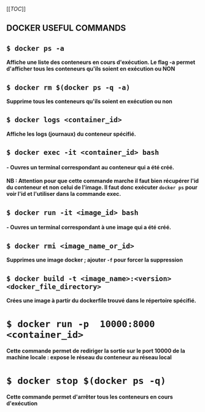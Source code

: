 [[_TOC_]]

## DOCKER USEFUL COMMANDS

## `$ docker ps -a`
__Affiche une liste des conteneurs en cours d'exécution. Le flag -a permet d'afficher tous les conteneurs qu'ils soient en exécution ou NON__

## `$ docker rm $(docker ps -q -a)`
__Supprime tous les conteneurs qu'ils soient en exécution ou non__


## `$ docker logs <container_id>`
__Affiche les logs (journaux) du conteneur spécifié.__


## `$ docker exec -it <container_id> bash`
#### - Ouvres un terminal correspondant au conteneur qui a été créé.

__NB : Attention pour que cette commande marche il faut bien récupérer l'id du conteneur et non celui de l'image. Il faut donc exécuter `docker ps` pour voir l'id et l'utiliser dans la commande exec.__


## `$ docker run -it <image_id> bash`
#### - Ouvres un terminal correspondant à une image qui a été créé.


## `$ docker rmi <image_name_or_id>`
__Supprimes une image docker ; ajouter `-f` pour forcer la suppression__ 


## `$ docker build -t <image_name>:<version> <docker_file_directory>`
__Crées une image à partir du dockerfile trouvé dans le répertoire spécifié.__


# `$ docker run -p  10000:8000 <container_id>`

__Cette commande permet de rediriger la sortie sur le port 10000 de la machine locale : expose le réseau du conteneur au réseau local__


# `$ docker stop $(docker ps -q)`

__Cette commande permet d'arrêter tous les conteneurs en cours d'exécution__

